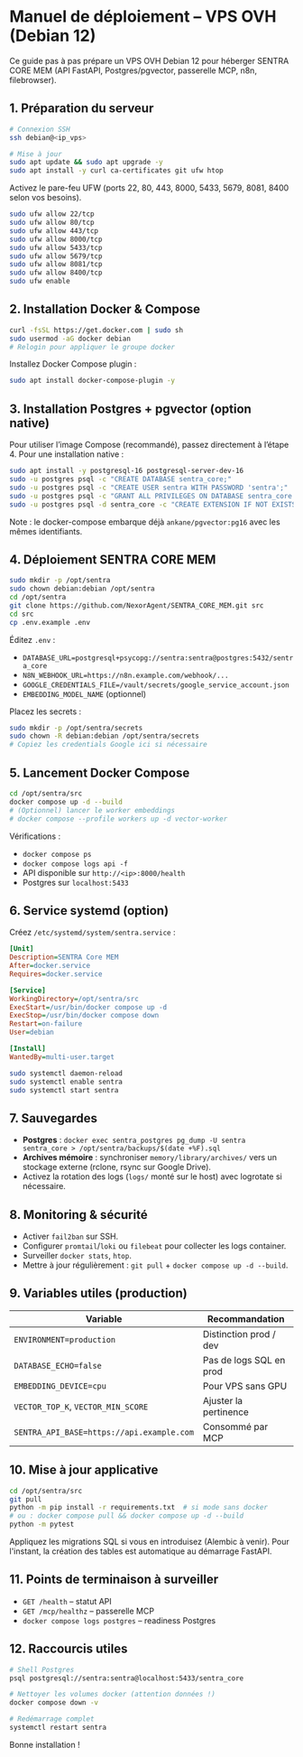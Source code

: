 # Manuel de déploiement – VPS OVH (Debian 12)

Ce guide pas à pas prépare un VPS OVH Debian 12 pour héberger SENTRA CORE MEM (API FastAPI, Postgres/pgvector, passerelle MCP, n8n, filebrowser).

## 1. Préparation du serveur
```bash
# Connexion SSH
ssh debian@<ip_vps>

# Mise à jour
sudo apt update && sudo apt upgrade -y
sudo apt install -y curl ca-certificates git ufw htop
```

Activez le pare-feu UFW (ports 22, 80, 443, 8000, 5433, 5679, 8081, 8400 selon vos besoins).
```bash
sudo ufw allow 22/tcp
sudo ufw allow 80/tcp
sudo ufw allow 443/tcp
sudo ufw allow 8000/tcp
sudo ufw allow 5433/tcp
sudo ufw allow 5679/tcp
sudo ufw allow 8081/tcp
sudo ufw allow 8400/tcp
sudo ufw enable
```

## 2. Installation Docker & Compose
```bash
curl -fsSL https://get.docker.com | sudo sh
sudo usermod -aG docker debian
# Relogin pour appliquer le groupe docker
```
Installez Docker Compose plugin :
```bash
sudo apt install docker-compose-plugin -y
```

## 3. Installation Postgres + pgvector (option native)
Pour utiliser l’image Compose (recommandé), passez directement à l’étape 4. Pour une installation native :
```bash
sudo apt install -y postgresql-16 postgresql-server-dev-16
sudo -u postgres psql -c "CREATE DATABASE sentra_core;"
sudo -u postgres psql -c "CREATE USER sentra WITH PASSWORD 'sentra';"
sudo -u postgres psql -c "GRANT ALL PRIVILEGES ON DATABASE sentra_core TO sentra;"
sudo -u postgres psql -d sentra_core -c "CREATE EXTENSION IF NOT EXISTS vector;"
```
Note : le docker-compose embarque déjà `ankane/pgvector:pg16` avec les mêmes identifiants.

## 4. Déploiement SENTRA CORE MEM
```bash
sudo mkdir -p /opt/sentra
sudo chown debian:debian /opt/sentra
cd /opt/sentra
git clone https://github.com/NexorAgent/SENTRA_CORE_MEM.git src
cd src
cp .env.example .env
```
Éditez `.env` :
- `DATABASE_URL=postgresql+psycopg://sentra:sentra@postgres:5432/sentra_core`
- `N8N_WEBHOOK_URL=https://n8n.example.com/webhook/...`
- `GOOGLE_CREDENTIALS_FILE=/vault/secrets/google_service_account.json`
- `EMBEDDING_MODEL_NAME` (optionnel)

Placez les secrets :
```bash
sudo mkdir -p /opt/sentra/secrets
sudo chown -R debian:debian /opt/sentra/secrets
# Copiez les credentials Google ici si nécessaire
```

## 5. Lancement Docker Compose
```bash
cd /opt/sentra/src
docker compose up -d --build
# (Optionnel) lancer le worker embeddings
# docker compose --profile workers up -d vector-worker
```
Vérifications :
- `docker compose ps`
- `docker compose logs api -f`
- API disponible sur `http://<ip>:8000/health`
- Postgres sur `localhost:5433`

## 6. Service systemd (option)
Créez `/etc/systemd/system/sentra.service` :
```ini
[Unit]
Description=SENTRA Core MEM
After=docker.service
Requires=docker.service

[Service]
WorkingDirectory=/opt/sentra/src
ExecStart=/usr/bin/docker compose up -d
ExecStop=/usr/bin/docker compose down
Restart=on-failure
User=debian

[Install]
WantedBy=multi-user.target
```
```bash
sudo systemctl daemon-reload
sudo systemctl enable sentra
sudo systemctl start sentra
```

## 7. Sauvegardes
- **Postgres** : `docker exec sentra_postgres pg_dump -U sentra sentra_core > /opt/sentra/backups/$(date +%F).sql`
- **Archives mémoire** : synchroniser `memory/library/archives/` vers un stockage externe (rclone, rsync sur Google Drive).
- Activez la rotation des logs (`logs/` monté sur le host) avec logrotate si nécessaire.

## 8. Monitoring & sécurité
- Activer `fail2ban` sur SSH.
- Configurer `promtail`/`loki` ou `filebeat` pour collecter les logs container.
- Surveiller `docker stats`, `htop`.
- Mettre à jour régulièrement : `git pull` + `docker compose up -d --build`.

## 9. Variables utiles (production)
| Variable | Recommandation |
|----------|----------------|
| `ENVIRONMENT=production` | Distinction prod / dev |
| `DATABASE_ECHO=false` | Pas de logs SQL en prod |
| `EMBEDDING_DEVICE=cpu` | Pour VPS sans GPU |
| `VECTOR_TOP_K`, `VECTOR_MIN_SCORE` | Ajuster la pertinence |
| `SENTRA_API_BASE=https://api.example.com` | Consommé par MCP |

## 10. Mise à jour applicative
```bash
cd /opt/sentra/src
git pull
python -m pip install -r requirements.txt  # si mode sans docker
# ou : docker compose pull && docker compose up -d --build
python -m pytest
```
Appliquez les migrations SQL si vous en introduisez (Alembic à venir). Pour l'instant, la création des tables est automatique au démarrage FastAPI.

## 11. Points de terminaison à surveiller
- `GET /health` – statut API
- `GET /mcp/healthz` – passerelle MCP
- `docker compose logs postgres` – readiness Postgres

## 12. Raccourcis utiles
```bash
# Shell Postgres
psql postgresql://sentra:sentra@localhost:5433/sentra_core

# Nettoyer les volumes docker (attention données !)
docker compose down -v

# Redémarrage complet
systemctl restart sentra
```

Bonne installation !
